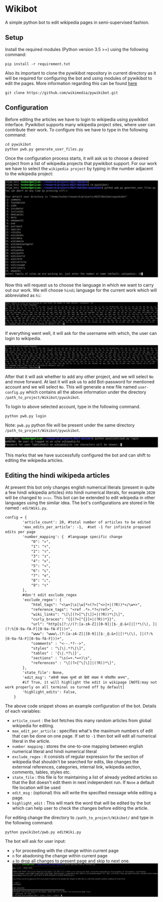 # Wikibot
A simple python bot to edit wikipedia pages in semi-supervised fashion.

## Setup

Install the required modules (Python version 3.5 >=) using the following command:

```
pip install -r requirement.txt
```

Also its important to clone the pywikibot repository in current directory as it will be required for configuring the bot and using modules of pywikibot to edit the pages. More information regarding this can be found [here](https://www.mediawiki.org/wiki/Manual:Pywikibot/Installation) 

```
git clone https://github.com/wikimedia/pywikibot.git
``` 

## Configuration
Before editing the articles we have to login to wikipedia using pywikibot interface. Pywikibot supports many wikipedia project sites, where user can contribute their work. To configure this we have to type in the following command:

```
cd pywikibot
python pwb.py generate_user_files.py
``` 

Once the configuration process starts, it will ask us to choose a desired project from a list of wikipedia projects that pywikibot support. For our work we have to select the `wikipedia project` by typing in the number adjacent to the wikipedia project:

![Select wikipedia family](img/wiki-family.png "select wikipedia family")

Now this will request us to choose the language in which we want to carry out our work. We will choose `hindi` language for the current work which will abbreviated as `hi`:

![Select language](img/language.png "select language")

If everything went well, it will ask for the username with which, the user can login to wikipedia.

![wikipedia username](img/username.png "wikipedia username")

After that it will ask whether to add any other project, and we will select `No` and move forward. At last it will ask us to add Bot-password for mentioned account and we will select `No`. This will generate a new file named `user-config.py` which contains all the above information under the directory `/path_to_project/Wikibot/pywikibot`.

To login to above selected account, type in the following command.

```
python pwb.py login
```

Note: `pwb.py` python file will be present under the same directory `/path_to_project/Wikibot/pywikibot`.

![wikipedia login](img/password.png "wikipedia login")

This marks that we have successfully configured the bot and can shift to editing the wikipedia articles.

## Editing the hindi wikipeda articles

At present this bot only changes english numerical literals (present in quite a few hindi wikipedia articles) into hindi numerical literals, for example `2020` will be changed to `२०२०`. This bot can be extended to edit wikipedia in other languages using the similar idea. The bot's configurations are stored in file named : `editWiki.py`.

```
config = {
        'article_count': 20, #total number of articles to be edited
        'max_edits_per_article': -1,  #set -1 for infinite proposed edits per page
        'number_mapping': {  #language specific change
            "0": "०",
            "1": "१",
            "2": "२",
            "3": "३",
            "4": "४",
            "5": "५",
            "6": "६",
            "7": "७",
            "8": "८",
            "9": "९"
        },
        #don't edit exclude_regex
        'exclude_regex': {
            "html_tags": "<\w+[\s|\w]*>(?>[^<>]+|(?R))*</\w+>",
            "reference_tags": "<ref .*>.*?</ref>",
            "wiki_links": "\[\[(?>[^\[\]]+|(?R))*\]\]",
            "curly_braces": "{{(?>[^{}]+|(?R))*}}",
            "url": "http[s]?://(?:[a-zA-Z]|[0-9]|[$-_@.&+]|[!*\(\), ]|(?:%[0-9a-fA-F][0-9a-fA-F]))+",
            "www": "www\.(?:[a-zA-Z]|[0-9]|[$-_@.&+]|[!*\(\), ]|(?:%[0-9a-fA-F][0-9a-fA-F]))+",
            "comments" : "<--.*?-->",
            "styles" : "\[\|.*?\|\]",
            "tables" : '{\|.*?\|}',
            "sections" : "\s(=+.*=+)\s",
            "references" : "\[(?>[^\[\]]|(?R))*\]",
        },
        'state_file': None,
        'edit_msg': "अंग्रेजी संख्या मूल्यों को हिंदी संख्या में परिवर्तित करना",
        #if True, it will highlight the edit in wikipage [NOTE:may not work properly on all terminal so turned off by default]
        'highlight_edits': False,
    }
``` 

The above code snippet shows an example configuration of the bot. Details of each variables:
- `article_count` : the bot fetches this many random articles from global wikipedia for editing.
- `max_edit_per_article` : specifies what's the maximum numbers of edit that can be done on one page. If set to `-1` then bot will edit all numerical literal in the article.
- `number mapping` : stores the one-to-one mapping between english numerical literal and hindi numerical literal
- `exclude_regex` : it consists of regular expression for the section of wikipedia that shouldn't be searched for edits, like changes the externnal references, categories, internal link, wikipedia section, comments, tables, styles etc.
- `state_file` : this file is for maintaining a list of already yedited articles so that the Bot doesn't edit them in next independent run. If `None` a default file location will be used
- `edit_msg` : (optional) this will write the specified message while editing a page.
- `highlight_edit` : This will mark the word that will be edited by the bot which can help user to check the changes before editing the article.

For editing change the directory to `/path_to_project/Wikibot/` and type in the following command:

```
python pywikibot/pwb.py editWiki.py
```

The bot will ask for user input:
- `y` for proceeding with the change within current page
- `n` for abadoning the change within current page
- `a` to drop all changes to present page and skip to next one.
![bot edits](img/edit.png "bot edit")
